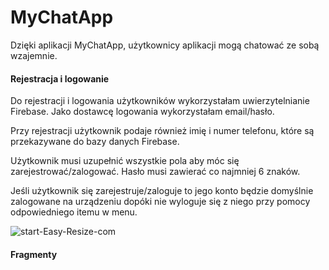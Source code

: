 # MyChatApp

Dzięki aplikacji MyChatApp, użytkownicy aplikacji mogą chatować ze sobą wzajemnie.

####  Rejestracja i logowanie
Do rejestracji i logowania użytkowników wykorzystałam uwierzytelnianie Firebase. Jako dostawcę logowania wykorzystałam email/hasło.

Przy rejestracji użytkownik podaje również imię i numer telefonu, które są przekazywane do bazy danych Firebase.

Użytkownik musi uzupełnić wszystkie pola aby móc się zarejestrować/zalogować. Hasło musi zawierać co najmniej 6 znaków.

Jeśli użytkownik się zarejestruje/zaloguje to jego konto będzie domyślnie zalogowane na urządzeniu dopóki nie wyloguje się z niego przy pomocy odpowiedniego itemu w menu.

<img src="https://i.ibb.co/R6w97HW/start-Easy-Resize-com.jpg" alt="start-Easy-Resize-com" border="0">

####  Fragmenty
